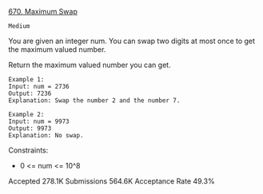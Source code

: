 [670. Maximum Swap](https://leetcode.com/problems/maximum-swap/)

`Medium`

You are given an integer num. You can swap two digits at most once to get the maximum valued number.

Return the maximum valued number you can get.

```
Example 1:
Input: num = 2736
Output: 7236
Explanation: Swap the number 2 and the number 7.

Example 2:
Input: num = 9973
Output: 9973
Explanation: No swap.
``` 

Constraints:

- 0 <= num <= 10^8

Accepted
278.1K
Submissions
564.6K
Acceptance Rate
49.3%
